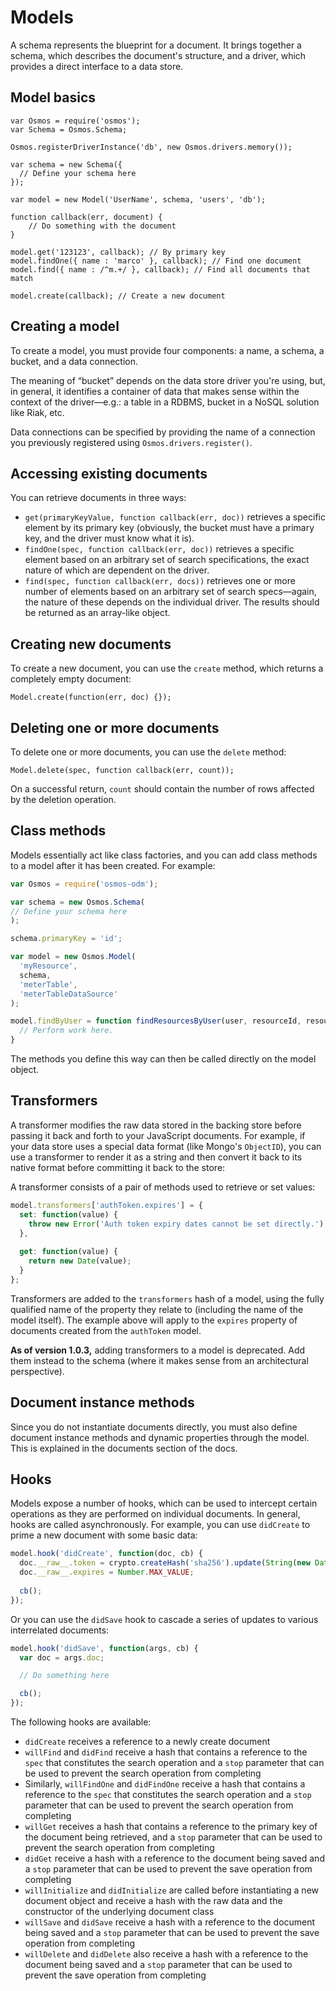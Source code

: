 # Models

A schema represents the blueprint for a document. It brings together a schema, which describes the document's structure, and a driver, which provides a direct interface to a data store.

## Model basics

    var Osmos = require('osmos');
    var Schema = Osmos.Schema;
    
    Osmos.registerDriverInstance('db', new Osmos.drivers.memory());

    var schema = new Schema({
      // Define your schema here
    });
    
    var model = new Model('UserName', schema, 'users', 'db');
    
    function callback(err, document) {
        // Do something with the document
    }
    
    model.get('123123', callback); // By primary key
    model.findOne({ name : 'marco' }, callback); // Find one document
    model.find({ name : /^m.+/ }, callback); // Find all documents that match
    
    model.create(callback); // Create a new document
    
## Creating a model

To create a model, you must provide four components: a name, a schema, a bucket, and a data connection.

The meaning of “bucket” depends on the data store driver you're using, but, in general, it identifies a container of data that makes sense within the context of the driver—e.g.: a table in a RDBMS, bucket in a NoSQL solution like Riak, etc.

Data connections can be specified by providing the name of a connection you previously registered using `Osmos.drivers.register()`.

## Accessing existing documents

You can retrieve documents in three ways:

- `get(primaryKeyValue, function callback(err, doc))` retrieves a specific element by its primary key (obviously, the bucket must have a primary key, and the driver must know what it is).
- `findOne(spec, function callback(err, doc))` retrieves a specific element based on an arbitrary set of search specifications, the exact nature of which are dependent on the driver.
- `find(spec, function callback(err, docs))` retrieves one or more number of elements based on an arbitrary set of search specs—again, the nature of these depends on the individual driver. The results should be returned as an array-like object.

## Creating new documents

To create a new document, you can use the `create` method, which returns a completely empty document:

    Model.create(function(err, doc) {});

## Deleting one or more documents

To delete one or more documents, you can use the `delete` method:

    Model.delete(spec, function callback(err, count));
    
On a successful return, `count` should contain the number of rows affected by the deletion operation.

## Class methods

Models essentially act like class factories, and you can add class methods to a model after it has been created. For example:

```javascript
var Osmos = require('osmos-odm');

var schema = new Osmos.Schema(
// Define your schema here
);

schema.primaryKey = 'id';

var model = new Osmos.Model(
  'myResource',
  schema,
  'meterTable',
  'meterTableDataSource'
);

model.findByUser = function findResourcesByUser(user, resourceId, resourceType, cb) {
  // Perform work here.
}
```

The methods you define this way can then be called directly on the model object.

## Transformers

A transformer modifies the raw data stored in the backing store before passing it back and forth to your JavaScript documents. For example, if your data store uses a special data format (like Mongo's `ObjectID`), you can use a transformer to render it as a string and then convert it back to its native format before committing it back to the store:

A transformer consists of a pair of methods used to retrieve or set values:

```javascript
model.transformers['authToken.expires'] = {
  set: function(value) {
    throw new Error('Auth token expiry dates cannot be set directly.');
  },
  
  get: function(value) {
    return new Date(value);
  }
};
```

Transformers are added to the `transformers` hash of a model, using the fully qualified name of the property they relate to (including the name of the model itself). The example above will apply to the `expires` property of documents created from the `authToken` model.

**As of version 1.0.3,** adding transformers to a model is deprecated. Add them instead to the schema (where it makes sense from an architectural perspective).

## Document instance methods

Since you do not instantiate documents directly, you must also define document instance methods and dynamic properties through the model. This is explained in the documents section of the docs.

## Hooks

Models expose a number of hooks, which can be used to intercept certain operations as they are performed on individual documents. In general, hooks are called asynchronously. For example, you can use `didCreate` to prime a new document with some basic data:

```javascript
model.hook('didCreate', function(doc, cb) {
  doc.__raw__.token = crypto.createHash('sha256').update(String(new Date().getTime()) + Math.random()).digest('hex');
  doc.__raw__.expires = Number.MAX_VALUE;
  
  cb();
});
```

Or you can use the `didSave` hook to cascade a series of updates to various interrelated documents:

```javascript
model.hook('didSave', function(args, cb) {
  var doc = args.doc;

  // Do something here

  cb();
});
```

The following hooks are available:

- `didCreate` receives a reference to a newly create document
- `willFind` and `didFind` receive a hash that contains a reference to the `spec` that constitutes the search operation and a `stop` parameter that can be used to prevent the search operation from completing
- Similarly, `willFindOne` and `didFindOne` receive a hash that contains a reference to the `spec` that constitutes the search operation and a `stop` parameter that can be used to prevent the search operation from completing
- `willGet` receives a hash that contains a reference to the primary key of the document being retrieved, and a `stop` parameter that can be used to prevent the search operation from completing
- `didGet`  receive a hash with a reference to the document being saved and a `stop` parameter that can be used to prevent the save operation from completing
- `willInitialize` and `didInitialize` are called before instantiating a new document object and receive a hash with the raw data and the constructor of the underlying document class
- `willSave` and `didSave` receive a hash with a reference to the document being saved and a `stop` parameter that can be used to prevent the save operation from completing
- `willDelete` and `didDelete` also receive a hash with a reference to the document being saved and a `stop` parameter that can be used to prevent the save operation from completing

